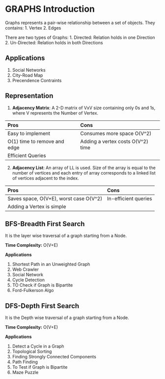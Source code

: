 # GRAPHS Introduction

Graphs represents a pair-wise relationship between a set of objects. They contains:
    1. Vertex
    2. Edges

There are two types of Graphs:
    1. Directed:    Relation holds in one Direction
    2. Un-Directed: Relation holds in both Directions

## Applications

1. Social Networks
2. City-Road Map
3. Precendence Contraints

## Representation

1. **Adjacency Matrix**:    A 2-D matrix of VxV size containing only 0s and 1s, where V represents the Number of Vertex.

|Pros|Cons|
|:---|:---|
|Easy to implement|Consumes more space O(V^2)|
|O(1) time to remove and edge|Adding a vertex costs O(V^2) time|
|Efficient Queries||

2. **Adjacency List**:      An array of LL is used. Size of the array is equal to the number of vertices and each entry of array corresponds to a linked list of vertices adjacent to the index.

|Pros|Cons|
|:---|:---|
|Saves space, O(V+E), worst case O(V^2)|In-efficient queries|
|Adding a Vertex is simple||

## BFS-Breadth First Search

It is the layer wise traversal of a graph starting from a Node.

**Time Complexity:** O(V+E)

**Applications**

1. Shortest Path in an Unweighted Graph
2. Web Crawler
3. Social Network
4. Cycle Detection
5. TO Check if Graph is Bipartite
6. Ford-Fulkerson Algo 

## DFS-Depth First Search

It is the Depth wise traversal of a graph starting from a Node.

**Time Complexity:** O(V+E)

**Applications**

1. Detect a Cycle in a Graph
2. Topological Sorting
3. Finding Strongly Connected Components
4. Path Finding
5. To Test if Graph is Bipartite
6. Maze Puzzle

